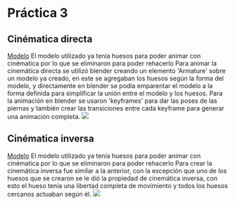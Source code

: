 # Práctica 3
## Cinématica directa
[Modelo](https://sketchfab.com/3d-models/rigged-high-poly-legs-2f0f2ba4e4504d44ae85c99bb6e60fc8)
El modelo utilizado ya tenía huesos para poder animar con cinématica por lo que se eliminaron para poder rehacerlo
Para animar la cinemática directa se utilizó blender creando un elemento 'Armature' sobre un modelo ya creado, en este se agregaban los huesos según la forma del modelo, y directamente en blender se podía emparentar el modelo a la forma definida para simplificar la unión entre el modelo y los huesos.
Para la animación en blender se usaron 'keyframes' para dar las poses de las piernas y tambíén crear las transiciones entre cada keyframe para generar una animación completa.
![](Piernas.gif)


## Cinématica inversa
[Modelo](https://sketchfab.com/3d-models/gilberto-a-robot-arm-362d32e0b32945ae8174ebf71dae97f0)
El modelo utilizado ya tenía huesos para poder animar con cinématica por lo que se eliminaron para poder rehacerlo
Para crear la cinemática inversa fue similar a la anterior, con la excepción que uno de los huesos que se crearon se le dió la propiedad de cinemática inversa, con esto el hueso tenía una libertad completa de movimiento y todos los huesos cercanos actuaban según él.
![](Grua.gif)